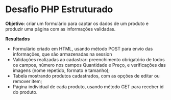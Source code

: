 # Desafio PHP Estruturado

**Objetivo**: criar um formulário para captar os dados de um produto e produzir uma página com as informações validadas.

**Resultados**
* Formulário criado em HTML, usando método POST para envio das informações, que são armazenadas na session
* Validações realizadas ao cadastrar: preenchimento obrigatório de todos os campos, número nos campos Quantidade e Preço, 
e verificações das imagens (nome repetido, formato e tamanho);
* Tabela mostrando produtos cadastrados, com as opções de editar ou remover item;
* Página individual de cada produto, usando método GET para receber id do produto.
